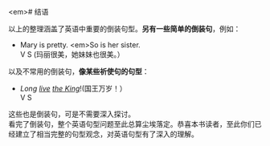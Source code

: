 <em</em>># 结语

以上的整理涵盖了英语中重要的倒装句型。<b>另有一些简单的倒装句</b>，例如：  

- Mary is pretty. <em</em>>So is her sister</em>.  
V S
(玛丽很美，她妹妹也很美。） 

 

以及不常用的倒装句，<b>像某些祈使句的句型</b>：  

- <em>Long <u>live</u> <u>the King</em></u>!(国王万岁！）  
V S  


这些也是倒装句，可是不需要深入探讨。  
看完了倒装句，整个英语句型问题至此总算尘埃落定。恭喜本书读者，至此你们已经建立了相当完整的句型观念，对英语句型有了深入的理解。